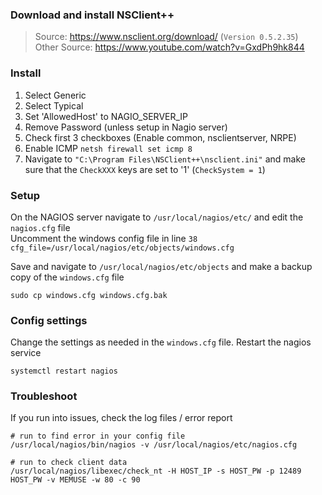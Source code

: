 ### Download and install NSClient++
> Source: https://www.nsclient.org/download/ (```Version 0.5.2.35```)  
> Other Source: https://www.youtube.com/watch?v=GxdPh9hk844


### Install
1. Select Generic
2. Select Typical
3. Set 'AllowedHost' to NAGIO_SERVER_IP
4. Remove Password (unless setup in Nagio server)
5. Check first 3 checkboxes (Enable common, nsclientserver, NRPE)
6. Enable ICMP ```netsh firewall set icmp 8```
7. Navigate to ```"C:\Program Files\NSClient++\nsclient.ini"``` and make sure that the ```CheckXXX``` keys are set to '1' (```CheckSystem = 1```)


### Setup

On the NAGIOS server navigate to
```/usr/local/nagios/etc/``` and edit the ```nagios.cfg``` file  
Uncomment the windows config file in line ```38```
```cfg_file=/usr/local/nagios/etc/objects/windows.cfg```

Save and navigate to ```/usr/local/nagios/etc/objects```
and make a backup copy of the ```windows.cfg``` file
```
sudo cp windows.cfg windows.cfg.bak
```

### Config settings
Change the settings as needed in the ```windows.cfg``` file.
Restart the nagios service
```
systemctl restart nagios
```
### Troubleshoot
If you run into issues, check the log files / error report
```
# run to find error in your config file
/usr/local/nagios/bin/nagios -v /usr/local/nagios/etc/nagios.cfg

# run to check client data
/usr/local/nagios/libexec/check_nt -H HOST_IP -s HOST_PW -p 12489 HOST_PW -v MEMUSE -w 80 -c 90

```